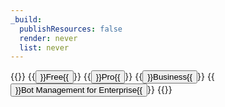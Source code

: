 ```yaml
---
_build:
  publishResources: false
  render: never
  list: never
---
```


{{<button-group>}}
  {{<button type="primary" href="../free">}}Free{{</button>}}
  {{<button type="primary" href="../pro">}}Pro{{</button>}}
  {{<button type="primary" href="../biz-and-ent">}}Business{{</button>}}
  {{<button type="primary" href="../bm-subscription">}}Bot Management for Enterprise{{</button>}}
{{</button-group>}}
